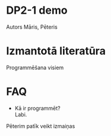 # DP2-1 demo
Autors Māris, Pēteris

# Izmantotā literatūra
Programmēšana visiem

# FAQ
- Kā ir programmēt?  
Labi.

Pēterim patīk veikt izmaiņas
